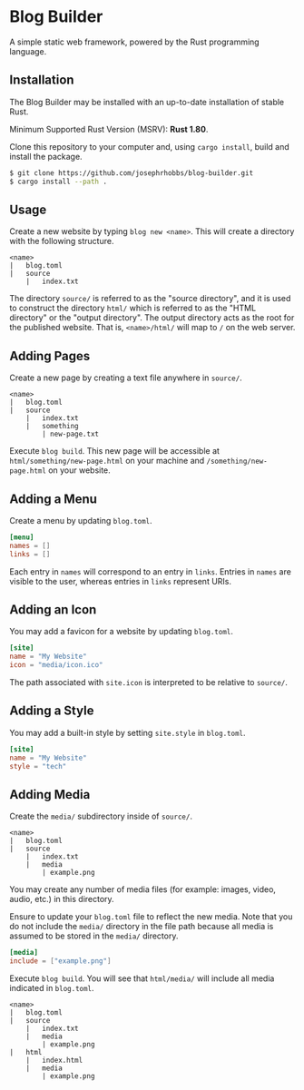 # Blog Builder

A simple static web framework, powered by the Rust programming language.

## Installation

The Blog Builder may be installed with an up-to-date installation of stable Rust.

Minimum Supported Rust Version (MSRV): **Rust 1.80**.

Clone this repository to your computer and, using `cargo install`, build and install the package.

```bash
$ git clone https://github.com/josephrhobbs/blog-builder.git
$ cargo install --path .
```

## Usage

Create a new website by typing `blog new <name>`.  This will create a directory with the following structure.

```
<name>
|   blog.toml
|   source
    |   index.txt
```

The directory `source/` is referred to as the "source directory", and it is used to construct the directory
`html/` which is referred to as the "HTML directory" or the "output directory".  The output directory acts as
the root for the published website.  That is, `<name>/html/` will map to `/` on the web server.

## Adding Pages

Create a new page by creating a text file anywhere in `source/`.

```
<name>
|   blog.toml
|   source
    |   index.txt
    |   something
        | new-page.txt
```

Execute `blog build`.  This new page will be accessible at `html/something/new-page.html` on your machine and `/something/new-page.html` on your website.

## Adding a Menu

Create a menu by updating `blog.toml`.

```toml
[menu]
names = []
links = []
```

Each entry in `names` will correspond to an entry in `links`.  Entries in `names` are visible to the user, whereas entries in `links` represent URIs.

## Adding an Icon

You may add a favicon for a website by updating `blog.toml`.

```toml
[site]
name = "My Website"
icon = "media/icon.ico"
```

The path associated with `site.icon` is interpreted to be relative to `source/`.

## Adding a Style

You may add a built-in style by setting `site.style` in `blog.toml`.

```toml
[site]
name = "My Website"
style = "tech"
```

## Adding Media

Create the `media/` subdirectory inside of `source/`.

```
<name>
|   blog.toml
|   source
    |   index.txt
    |   media
        | example.png
```

You may create any number of media files (for example: images, video, audio, etc.) in this directory.

Ensure to update your `blog.toml` file to reflect the new media.  Note that you do not include the `media/`
directory in the file path because all media is assumed to be stored in the `media/` directory.

```toml
[media]
include = ["example.png"]
```

Execute `blog build`.  You will see that `html/media/` will include all media indicated in `blog.toml`.

```
<name>
|   blog.toml
|   source
    |   index.txt
    |   media
        | example.png
|   html
    |   index.html
    |   media
        | example.png
```